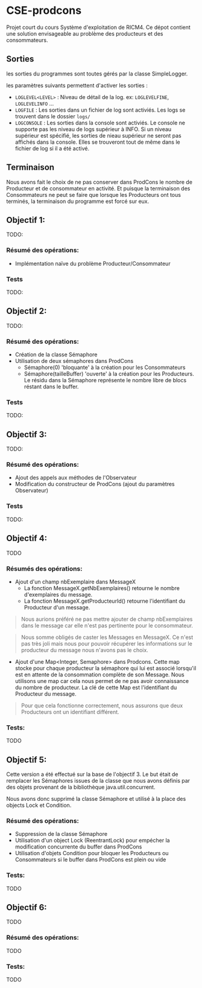 CSE-prodcons
=============

Projet court du cours Système d'exploitation de RICM4. Ce dépot contient une solution envisageable au problème des producteurs et des consommateurs.


<!--==========================  SORTIES ==========================-->
## Sorties
les sorties du programmes sont toutes gérés par la classe SimpleLogger.

les paramètres suivants permettent d'activer les sorties :
- ``LOGLEVEL<LEVEL>`` : Niveau de détail de la log. ex: ``LOGLEVELFINE``, ``LOGLEVELINFO`` ...
- ``LOGFILE`` : Les sorties dans un fichier de log sont activiés. Les logs se trouvent dans le dossier ``logs/``
- ``LOGCONSOLE`` : Les sorties dans la console sont activiés. Le console ne supporte pas les niveau de logs supérieur à INFO. Si
un niveau supérieur est spécifié, les sorties de nieau supérieur ne seront pas affichés dans la console. Elles se trouveront
tout de même dans le fichier de log si il a été activé.

<!--==========================  Terminaison ==========================-->
## Terminaison
Nous avons fait le choix de ne pas conserver dans ProdCons le nombre de Producteur et de consommateur en activité. Et puisque la terminaison des Consommateurs ne peut se faire que lorsque les Producteurs ont tous terminés, la terminaison du programme est forcé sur eux.


<!--==========================  OBJECTIF 1 ==========================-->
## Objectif 1:
TODO:

### Résumé des opérations:
- Implémentation naïve du problème Producteur/Consommateur

### Tests
TODO:


<!--==========================  OBJECTIF 2 ==========================-->
## Objectif 2:
TODO:

### Résumé des opérations:
- Création de la classe Sémaphore
- Utilisation de deux sémaphores dans ProdCons
	- Sémaphore(0) 'bloquante' à la création pour les Consommateurs
	- Sémaphore(tailleBuffer) 'ouverte' à la création pour les Producteurs. Le résidu dans la Sémaphore représente le nombre libre de blocs réstant dans le buffer.

### Tests
TODO:


<!--==========================  OBJECTIF 3 ==========================-->
## Objectif 3:
TODO:

### Résumé des opérations:
- Ajout des appels aux méthodes de l'Observateur
- Modification du constructeur de ProdCons (ajout du paramètres Observateur)

### Tests
TODO:

<!--==========================  OBJECTIF 4 ==========================-->
## Objectif 4:
TODO

### Résumés des opérations:
- Ajout d'un champ nbExemplaire dans MessageX
	- La fonction MessageX.getNbExemplaires() retourne le nombre d'exemplaires du message.
	- La fonction MessageX.getProducteurId() retourne l'identifiant du Producteur d'un message.

> Nous aurions préféré ne pas mettre ajouter de champ nbExemplaires dans le message car elle n'est pas pertinente pour le consommateur.

> Nous somme obligés de caster les Messages en MessageX. Ce n'est pas très joli mais nous pour pouvoir récupérer les informations sur le producteur du message nous n'avons pas le choix.

- Ajout d'une Map<Integer, Semaphore> dans Prodcons. Cette map stocke pour chaque producteur la sémaphore qui lui est associé lorsqu'il est en attente de la consommation complète de son Message. Nous utilisons une map car cela nous permet de ne pas avoir connaissance du nombre de producteur. La clé de cette Map est l'identifiant du Producteur du message.

> Pour que cela fonctionne correctement, nous assurons que deux Producteurs ont un identifiant différent.

### Tests:
TODO


<!--==========================  OBJECTIF 5 ==========================-->
## Objectif 5:
Cette version a été effectué sur la base de l'objectif 3. Le but était de remplacer les Sémaphores issues de la classe que nous avons définis par des objets provenant de la bibliothèque java.util.concurrent.

Nous avons donc supprimé la classe Sémaphore et utilisé à la place des objects Lock et Condition.

### Résumé des opérations:
- Suppression de la classe Sémaphore
- Utilisation d'un object Lock (ReentrantLock) pour empécher la modification concurrente du buffer dans ProdCons
- Utilisation d'objets Condition pour bloquer les Producteurs ou Consommateurs si le buffer dans ProdCons est plein ou vide

### Tests:
TODO

<!--==========================  OBJECTIF 6 ==========================-->
## Objectif 6:
TODO

### Résumé des opérations:
TODO

### Tests:
TODO
